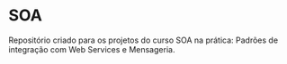 # SOA
Repositório criado para os projetos do curso SOA na prática: Padrões de integração com Web Services e Mensageria.
